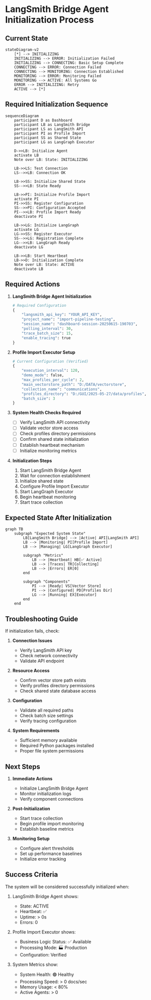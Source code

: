# LangSmith Bridge Agent Initialization Process

## Current State
```mermaid
stateDiagram-v2
    [*] --> INITIALIZING
    INITIALIZING --> ERROR: Initialization Failed
    INITIALIZING --> CONNECTING: Basic Setup Complete
    CONNECTING --> ERROR: Connection Failed
    CONNECTING --> MONITORING: Connection Established
    MONITORING --> ERROR: Monitoring Failed
    MONITORING --> ACTIVE: All Systems Go
    ERROR --> INITIALIZING: Retry
    ACTIVE --> [*]
```

## Required Initialization Sequence
```mermaid
sequenceDiagram
    participant D as Dashboard
    participant LB as LangSmith Bridge
    participant LS as LangSmith API
    participant PI as Profile Import
    participant SS as Shared State
    participant LG as LangGraph Executor

    D->>LB: Initialize Agent
    activate LB
    Note over LB: State: INITIALIZING
    
    LB->>LS: Test Connection
    LS-->>LB: Connection OK
    
    LB->>SS: Initialize Shared State
    SS-->>LB: State Ready
    
    LB->>PI: Initialize Profile Import
    activate PI
    PI->>SS: Register Configuration
    SS-->>PI: Configuration Accepted
    PI-->>LB: Profile Import Ready
    deactivate PI
    
    LB->>LG: Initialize LangGraph
    activate LG
    LG->>SS: Register Executor
    SS-->>LG: Registration Complete
    LG-->>LB: LangGraph Ready
    deactivate LG
    
    LB->>LB: Start Heartbeat
    LB->>D: Initialization Complete
    Note over LB: State: ACTIVE
    deactivate LB
```

## Required Actions

1. **LangSmith Bridge Agent Initialization**
   ```python
   # Required Configuration
   {
       "langsmith_api_key": "YOUR_API_KEY",
       "project_name": "import-pipeline-testing",
       "session_name": "dashboard-session-20250615-190703",
       "polling_interval": 30,
       "trace_batch_size": 15,
       "enable_tracing": true
   }
   ```

2. **Profile Import Executor Setup**
   ```python
   # Current Configuration (Verified)
   {
       "execution_interval": 120,
       "demo_mode": false,
       "max_profiles_per_cycle": 2,
       "main_vectorstore_path": "D:/DATA/vectorstore",
       "collection_name": "communications",
       "profiles_directory": "D:/GUI/2025-05-27/data/profiles",
       "batch_size": 3
   }
   ```

3. **System Health Checks Required**
   - [ ] Verify LangSmith API connectivity
   - [ ] Validate vector store access
   - [ ] Check profiles directory permissions
   - [ ] Confirm shared state initialization
   - [ ] Establish heartbeat mechanism
   - [ ] Initialize monitoring metrics

4. **Initialization Steps**
   1. Start LangSmith Bridge Agent
   2. Wait for connection establishment
   3. Initialize shared state
   4. Configure Profile Import Executor
   5. Start LangGraph Executor
   6. Begin heartbeat monitoring
   7. Start trace collection

## Expected State After Initialization

```mermaid
graph TB
    subgraph "Expected System State"
        LB[LangSmith Bridge] --> |Active| API[LangSmith API]
        LB --> |Monitoring| PI[Profile Import]
        LB --> |Managing| LG[LangGraph Executor]
        
        subgraph "Metrics"
            LB --> |Heartbeat| HB[✅ Active]
            LB --> |Traces| TR[Collecting]
            LB --> |Errors| ER[0]
        end
        
        subgraph "Components"
            PI --> |Ready| VS[Vector Store]
            PI --> |Configured| PD[Profiles Dir]
            LG --> |Running| EX[Executor]
        end
    end
```

## Troubleshooting Guide

If initialization fails, check:

1. **Connection Issues**
   - Verify LangSmith API key
   - Check network connectivity
   - Validate API endpoint

2. **Resource Access**
   - Confirm vector store path exists
   - Verify profiles directory permissions
   - Check shared state database access

3. **Configuration**
   - Validate all required paths
   - Check batch size settings
   - Verify tracing configuration

4. **System Requirements**
   - Sufficient memory available
   - Required Python packages installed
   - Proper file system permissions

## Next Steps

1. **Immediate Actions**
   - Initialize LangSmith Bridge Agent
   - Monitor initialization logs
   - Verify component connections

2. **Post-Initialization**
   - Start trace collection
   - Begin profile import monitoring
   - Establish baseline metrics

3. **Monitoring Setup**
   - Configure alert thresholds
   - Set up performance baselines
   - Initialize error tracking

## Success Criteria

The system will be considered successfully initialized when:

1. LangSmith Bridge Agent shows:
   - State: ACTIVE
   - Heartbeat: ✅
   - Uptime: > 0s
   - Errors: 0

2. Profile Import Executor shows:
   - Business Logic Status: ✅ Available
   - Processing Mode: 🏭 Production
   - Configuration: Verified

3. System Metrics show:
   - System Health: 🟢 Healthy
   - Processing Speed: > 0 docs/sec
   - Memory Usage: < 80%
   - Active Agents: > 0 